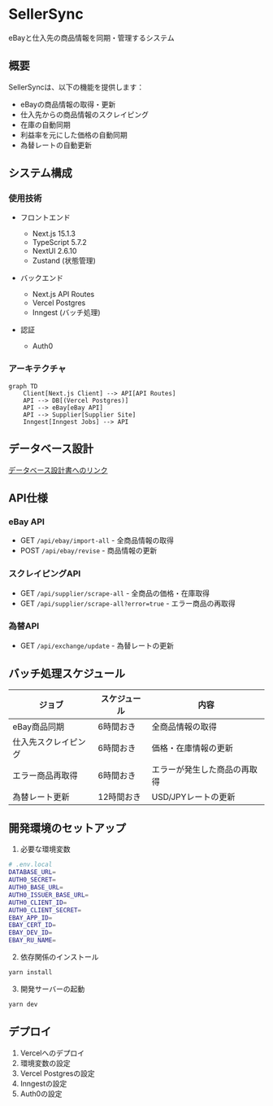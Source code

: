 # SellerSync

eBayと仕入先の商品情報を同期・管理するシステム

## 概要

SellerSyncは、以下の機能を提供します：

- eBayの商品情報の取得・更新
- 仕入先からの商品情報のスクレイピング
- 在庫の自動同期
- 利益率を元にした価格の自動同期
- 為替レートの自動更新

## システム構成

### 使用技術

- フロントエンド

  - Next.js 15.1.3
  - TypeScript 5.7.2
  - NextUI 2.6.10
  - Zustand (状態管理)

- バックエンド

  - Next.js API Routes
  - Vercel Postgres
  - Inngest (バッチ処理)

- 認証
  - Auth0

### アーキテクチャ

```mermaid
graph TD
    Client[Next.js Client] --> API[API Routes]
    API --> DB[(Vercel Postgres)]
    API --> eBay[eBay API]
    API --> Supplier[Supplier Site]
    Inngest[Inngest Jobs] --> API
```

## データベース設計

[データベース設計書へのリンク](docs/database.md)

## API仕様

### eBay API

- GET `/api/ebay/import-all` - 全商品情報の取得
- POST `/api/ebay/revise` - 商品情報の更新

### スクレイピングAPI

- GET `/api/supplier/scrape-all` - 全商品の価格・在庫取得
- GET `/api/supplier/scrape-all?error=true` - エラー商品の再取得

### 為替API

- GET `/api/exchange/update` - 為替レートの更新

## バッチ処理スケジュール

| ジョブ               | スケジュール | 内容                         |
| -------------------- | ------------ | ---------------------------- |
| eBay商品同期         | 6時間おき    | 全商品情報の取得             |
| 仕入先スクレイピング | 6時間おき    | 価格・在庫情報の更新         |
| エラー商品再取得     | 6時間おき    | エラーが発生した商品の再取得 |
| 為替レート更新       | 12時間おき   | USD/JPYレートの更新          |

## 開発環境のセットアップ

1. 必要な環境変数

```bash
# .env.local
DATABASE_URL=
AUTH0_SECRET=
AUTH0_BASE_URL=
AUTH0_ISSUER_BASE_URL=
AUTH0_CLIENT_ID=
AUTH0_CLIENT_SECRET=
EBAY_APP_ID=
EBAY_CERT_ID=
EBAY_DEV_ID=
EBAY_RU_NAME=
```

2. 依存関係のインストール

```bash
yarn install
```

3. 開発サーバーの起動

```bash
yarn dev
```

## デプロイ

1. Vercelへのデプロイ
2. 環境変数の設定
3. Vercel Postgresの設定
4. Inngestの設定
5. Auth0の設定


